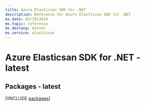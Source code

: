 ```yaml
---
title: Azure Elasticsan SDK for .NET
description: Reference for Azure Elasticsan SDK for .NET
ms.date: 02/19/2024
ms.topic: reference
ms.devlang: dotnet
ms.service: elasticsan
---
```

# Azure Elasticsan SDK for .NET - latest
## Packages - latest
[!INCLUDE [packages](elasticsan-index.md)]